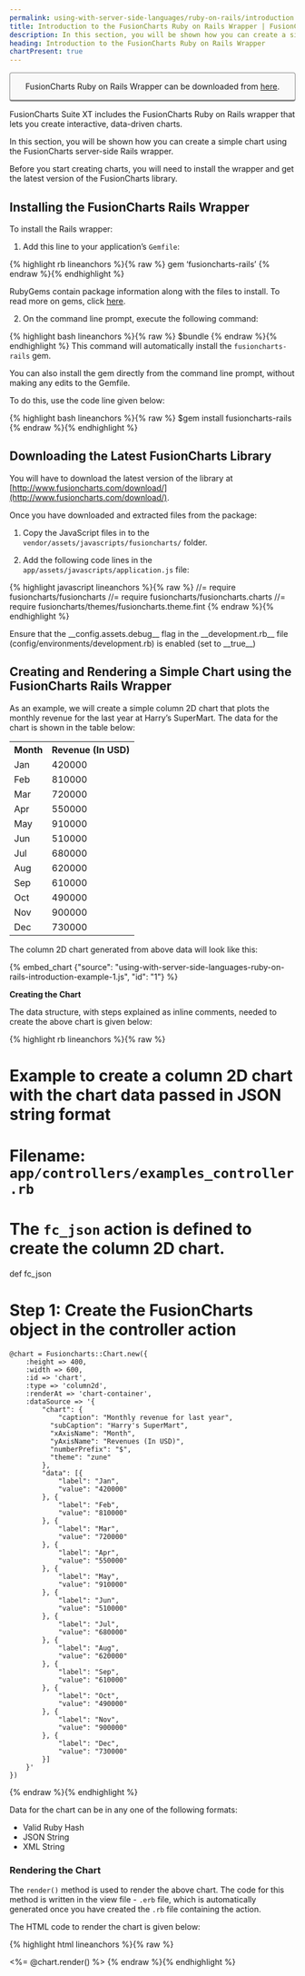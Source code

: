 ```yaml
---
permalink: using-with-server-side-languages/ruby-on-rails/introduction.html
title: Introduction to the FusionCharts Ruby on Rails Wrapper | FusionCharts
description: In this section, you will be shown how you can create a simple chart using the FusionCharts server-side Rails wrapper.
heading: Introduction to the FusionCharts Ruby on Rails Wrapper
chartPresent: true
---
```


<p style="background:rgba(249, 249, 249, 1); padding:15px; border:1px solid #888; border-bottom-width:3px; border-radius:4px; text-align:center;">FusionCharts Ruby on Rails Wrapper can be downloaded from <a href="http://www.fusioncharts.com/ruby-on-rails-charts/" target="_blank">here</a>.</p>

FusionCharts Suite XT includes the FusionCharts Ruby on Rails wrapper that lets you create interactive, data-driven charts.

In this section, you will be shown how you can create a simple chart using the FusionCharts server-side Rails wrapper.

Before you start creating charts, you will need to install the wrapper and get the latest version of the FusionCharts library.

## Installing the FusionCharts Rails Wrapper

To install the Rails wrapper:

1. Add this line to your application’s `Gemfile`:

{% highlight rb lineanchors %}{% raw %}
gem ‘fusioncharts-rails’
{% endraw %}{% endhighlight %}

RubyGems contain package information along with the files to install. To read more on gems, click [here](http://rubygems.org/gems/fusioncharts-rails).

2. On the command line prompt, execute the following command:

{% highlight bash lineanchors %}{% raw %}
$bundle
{% endraw %}{% endhighlight %}
This command will automatically install the `fusioncharts-rails` gem.

You can also install the gem directly from the command line prompt, without making any edits to the Gemfile.

To do this, use the code line given below:

{% highlight bash lineanchors %}{% raw %}
$gem install fusioncharts-rails
{% endraw %}{% endhighlight %}

## Downloading  the Latest FusionCharts Library

You will have to download the latest version of the library at [http://www.fusioncharts.com/download/](http://www.fusioncharts.com/download/).

Once you have downloaded and extracted files from the package:

1. Copy the JavaScript files in to the `vendor/assets/javascripts/fusioncharts/` folder.

2. Add the following code lines in the `app/assets/javascripts/application.js` file:

{% highlight javascript lineanchors %}{% raw %}
//= require fusioncharts/fusioncharts
//= require fusioncharts/fusioncharts.charts
//= require fusioncharts/themes/fusioncharts.theme.fint
{% endraw %}{% endhighlight %}

<p class="text-info"> Ensure that the __config.assets.debug__ flag in the __development.rb__ file (config/environments/development.rb) is enabled (set to __true__) </p>

## Creating and Rendering a Simple Chart using the FusionCharts Rails Wrapper

As an example, we will create a simple column 2D chart that plots the monthly revenue for the last year at Harry’s SuperMart. The data for the chart is shown in the table below:

<table>
  <tr>
    <th>Month</th>
    <th>Revenue (In USD)</th>
  </tr>
  <tr>
    <td>Jan</td>
    <td>420000</td>
  </tr>
  <tr>
    <td>Feb</td>
    <td>810000</td>
  </tr>
  <tr>
    <td>Mar</td>
    <td>720000</td>
  </tr>
  <tr>
    <td>Apr</td>
    <td>550000</td>
  </tr>
  <tr>
    <td>May</td>
    <td>910000</td>
  </tr>
  <tr>
    <td>Jun</td>
    <td>510000</td>
  </tr>
  <tr>
    <td>Jul</td>
    <td>680000</td>
  </tr>
  <tr>
    <td>Aug</td>
    <td>620000</td>
  </tr>
  <tr>
    <td>Sep</td>
    <td>610000</td>
  </tr>
  <tr>
    <td>Oct</td>
    <td>490000</td>
  </tr>
  <tr>
    <td>Nov</td>
    <td>900000</td>
  </tr>
  <tr>
    <td>Dec</td>
    <td>730000</td>
  </tr>
</table>


The column 2D chart generated from above data will look like this:

{% embed_chart {"source": "using-with-server-side-languages-ruby-on-rails-introduction-example-1.js", "id": "1"} %}

**Creating the Chart**

The data structure, with steps explained as inline comments,  needed to create the above chart is given below:

{% highlight rb lineanchors %}{% raw %}
# Example to create a column 2D chart with the chart data passed in JSON string format
# Filename: `app/controllers/examples_controller.rb`

# The `fc_json` action is defined to create the column 2D chart.
def fc_json

# **Step 1:** Create the FusionCharts object in the controller action
	@chart = Fusioncharts::Chart.new({
    	:height => 400,
    	:width => 600,
    	:id => 'chart',
    	:type => 'column2d',
    	:renderAt => 'chart-container',
    	:dataSource => '{
        	"chart": {
            	"caption": "Monthly revenue for last year",
              "subCaption": "Harry's SuperMart",
              "xAxisName": "Month",
              "yAxisName": "Revenues (In USD)",
              "numberPrefix": "$",
              "theme": "zune"
        	},
        	"data": [{
            	"label": "Jan",
            	"value": "420000"
        	}, {
            	"label": "Feb",
            	"value": "810000"
        	}, {
            	"label": "Mar",
            	"value": "720000"
        	}, {
            	"label": "Apr",
            	"value": "550000"
        	}, {
            	"label": "May",
            	"value": "910000"
        	}, {
            	"label": "Jun",
            	"value": "510000"
        	}, {
            	"label": "Jul",
            	"value": "680000"
        	}, {
            	"label": "Aug",
            	"value": "620000"
        	}, {
            	"label": "Sep",
            	"value": "610000"
        	}, {
            	"label": "Oct",
            	"value": "490000"
        	}, {
            	"label": "Nov",
            	"value": "900000"
        	}, {
            	"label": "Dec",
            	"value": "730000"
        	}]
    	}'
	})
{% endraw %}{% endhighlight %}

Data for the chart can be in any one of the following formats:

- Valid Ruby Hash
- JSON String
- XML String

### Rendering the Chart

The `render()` method is used to render the above chart. The code for this method is written in the view file - `.erb` file, which is automatically generated once you have created the `.rb` file containing the action.

 The HTML code to render the chart is given below:

{% highlight html lineanchors %}{% raw %}
<!-- Filename: `app/views/examples/fc_json.html.erb` -->
<!-- **Step 2:** Render the chart**  **-->
<div id="chart-container"></div>
<%= @chart.render() %>
{% endraw %}{% endhighlight %}